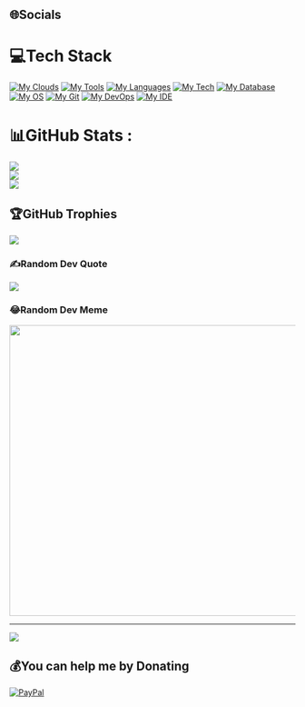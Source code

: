 
## 🌐Socials


# 💻Tech Stack
[![My Clouds](https://skillicons.dev/icons?i=aws,gcp,azure,azulcloudflare)](https://skillicons.dev)
[![My Tools](https://skillicons.dev/icons?i=cloudflare,terraform)](https://skillicons.dev)
[![My Languages](https://skillicons.dev/icons?i=py,docker,go,r,js,c,cs,cpp,scala,rust,java,haskell)](https://skillicons.dev)
[![My Tech](https://skillicons.dev/icons?i=dotnet,fastap,ts,react,nodejs,svelte,tensorflow,pytorch,sklearn,solidity,redhat,kali,npm,matlab,kafka,hadoop,jenkins)](https://skillicons.dev)
[![My Database](https://skillicons.dev/icons?i=dynamodb,sqlite,redis,postgres,mysql,mongodb,jquery,graphql)](https://skillicons.dev)
[![My OS](https://skillicons.dev/icons?i=bash,ubuntu,linux)](https://skillicons.dev)
[![My Git](https://skillicons.dev/icons?i=gitlab,github,git)](https://skillicons.dev)
[![My DevOps](https://skillicons.dev/icons?i=kubernetes)](https://skillicons.dev)
[![My IDE](https://skillicons.dev/icons?i=sublime,vscode)](https://skillicons.dev)
# 📊GitHub Stats :
![](https://github-readme-stats.vercel.app/api?username=Dyu20705&theme=radical&hide_border=false&include_all_commits=false&count_private=false)<br/>
![](https://github-readme-streak-stats.herokuapp.com/?user=Dyu20705&theme=radical&hide_border=false)<br/>
![](https://github-readme-stats.vercel.app/api/top-langs/?username=Dyu20705&theme=radical&hide_border=false&include_all_commits=false&count_private=false&layout=compact)

## 🏆GitHub Trophies
![](https://github-trophies.vercel.app/?username=Dyu20705&theme=radical&no-frame=false&no-bg=false&margin-w=4)

### ✍️Random Dev Quote
![](https://quotes-github-readme.vercel.app/api?type=horizontal&theme=radical)

### 😂Random Dev Meme
<img src="https://random-memer.herokuapp.com/" width="512px"/>

---
[![](https://visitcount.itsvg.in/api?id=Dyu20705&icon=0&color=0)](https://visitcount.itsvg.in)

  ## 💰You can help me by Donating
  [![PayPal](https://img.shields.io/badge/PayPal-00457C?style=for-the-badge&logo=paypal&logoColor=white)](https://paypal.me/paypal.me/nguyenduy20705) 

  <!-- Proudly created with GPRM ( https://gprm.itsvg.in ) -->
  
